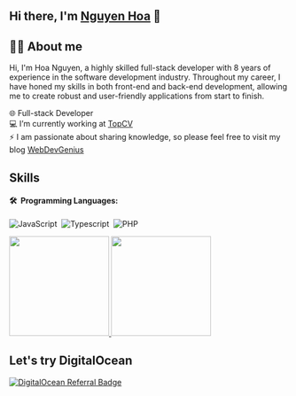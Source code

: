 ## Hi there, I'm [Nguyen Hoa](https://webdevgenius.com/about) 👋

## 👨‍💻 About me
Hi, I'm Hoa Nguyen, a highly skilled full-stack developer with 8 years of experience in the software development industry. Throughout my career, I have honed my skills in both front-end and back-end development, allowing me to create robust and user-friendly applications from start to finish.

🌐 Full-stack Developer \
💻 I’m currently working at [TopCV](https://topcv.com.vn) \
⚡ I am passionate about sharing knowledge, so please feel free to visit my blog [WebDevGenius](https://webdevgenius.com) 

## Skills
#### 🛠 &nbsp;Programming Languages:
![JavaScript](https://img.shields.io/badge/JavaScript-F7DF1E?style=for-the-badge&logo=javascript&logoColor=black)&nbsp;
![Typescript](https://img.shields.io/badge/TypeScript-007ACC?style=for-the-badge&logo=typescript&logoColor=white)&nbsp;
![PHP](https://img.shields.io/badge/PHP-777BB4?style=for-the-badge&logo=php&logoColor=white)&nbsp;

<p>
    <a href="https://github.com/xuho">
        <img height="180em" src="https://github-readme-stats-eight-theta.vercel.app/api?username=xuho&show_icons=true&theme=algolia&include_all_commits=true&count_private=true"/>
        <img height="180em" src="https://github-readme-stats-eight-theta.vercel.app/api/top-langs/?username=xuho&layout=compact&langs_count=8&theme=algolia"/>
    </a>
</p>

## Let's try DigitalOcean
[![DigitalOcean Referral Badge](https://web-platforms.sfo2.digitaloceanspaces.com/WWW/Badge%203.svg)](https://www.digitalocean.com/?refcode=e6a74d46e65f&utm_campaign=Referral_Invite&utm_medium=Referral_Program&utm_source=badge)
